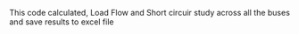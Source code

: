 This code calculated, Load Flow and Short circuir study across all the buses and save results to excel file
